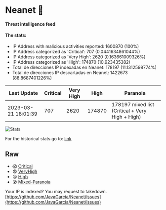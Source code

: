 # Neanet :hocho:
#### Threat intelligence feed
#### The stats:

- IP Address with malicious activities reported: 1600870 (100%)
- IP Address categorized as 'Critical':  707 (0.0441634861044%)
- IP Address categorized as 'Very High':  2620 (0.163661009326%)
- IP Address categorized as 'High':  174870 (10.923435382)
- Total de direcciones IP indexadas en Neanet:  178197 (11.1312598774%)
- Total de direcciones IP descartadas en Neanet:  1422673 (88.8687401226%)

| Last Update | Critical | Very High | High | Paranoia |
| --- | --- | --- | --- | --- |
| 2023-03-21 18:01:39 | 707 | 2620 | 174870 | 178197 mixed list (Critical + Very High + High)|

![Stats](https://docs.google.com/spreadsheets/d/e/2PACX-1vSnaNMIXVabIpDJjufMlzH7poXnshF3mgd8Is1g9ytUEzVsP5my4Trn8f-xkoLLQ38xpL3HtmUexLo6/pubchart?oid=501124687&format=image)

For the historical stats go to: [link](/stats.csv)
## Raw
- :scream: [Critical](https://raw.githubusercontent.com/JavaGarcia/Neanet/master/blacklists/neanet_critical.txt)
- :fearful: [VeryHigh](https://raw.githubusercontent.com/JavaGarcia/Neanet/master/blacklists/neanet_veryHigh.txtt)
- :frowning: [High](https://raw.githubusercontent.com/JavaGarcia/Neanet/master/blacklists/neanet_high.txt)
- :dizzy_face: [Mixed-Paranoia](https://raw.githubusercontent.com/JavaGarcia/Neanet/master/blacklists/neanet_all.txt)


Your IP is indexed? You may request to takedown. [https://github.com/JavaGarcia/Neanet/issues](https://github.com/JavaGarcia/Neanet/issues)








































































































































































































































































































































































































































































































































































































































































































































































































































































































































































































































































































































































































































































































































































































































































































































































































































































































































































































































































































































































































































































































































































































































































































































































































































































































































































































































































































































































































































































































































































































































































































































































































































































































































































































































































































































































































































































































































































































































































































































































































































































































































































































































































































































































































































































































































































































































































































































































































































































































































































































































































































































































































































































































































































































































































































































































































































































































































































































































































































































































































































































































































































































































































































































































































































































































































































































































































































































































































































































































































































































































































































































































































































































































































































































































































































































































































































































































































































































































































































































































































































































































































































































































































































































































































































































































































































































































































































































































































































































































































































































































































































































































































































































































































































































































































































































































































































































































































































































































































































































































































































































































































































































































